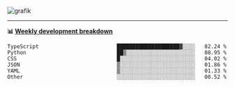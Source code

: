 ![grafik](https://user-images.githubusercontent.com/56089155/187718223-45863e96-4c28-4d4c-b3ca-02bf88aeae4c.png)

<hr />

**📊 [Weekly development breakdown](https://wakatime.com/@Ari24)**

<!--START_SECTION:waka-->

```text
TypeScript                         ████████████████████▓░░░░   82.24 %
Python                             ██▒░░░░░░░░░░░░░░░░░░░░░░   08.95 %
CSS                                █░░░░░░░░░░░░░░░░░░░░░░░░   04.02 %
JSON                               ▒░░░░░░░░░░░░░░░░░░░░░░░░   01.86 %
YAML                               ▒░░░░░░░░░░░░░░░░░░░░░░░░   01.33 %
Other                              ░░░░░░░░░░░░░░░░░░░░░░░░░   00.52 %
```

<!--END_SECTION:waka-->
